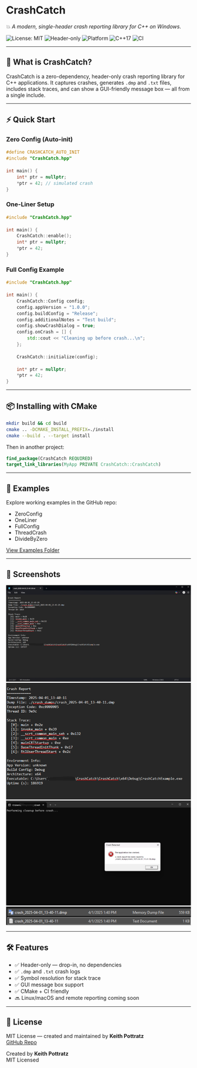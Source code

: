 # CrashCatch

💥 _A modern, single-header crash reporting library for C++ on Windows._

![License: MIT](https://img.shields.io/badge/License-MIT-blue.svg)
![Header-only](https://img.shields.io/badge/Header--only-yes-brightgreen)
![Platform](https://img.shields.io/badge/Platform-Windows-lightblue)
![C++17](https://img.shields.io/badge/C%2B%2B-17%2B-blue)
![CI](https://github.com/keithpotz/CrashCatch/actions/workflows/build.yml/badge.svg)

---

## 🚀 What is CrashCatch?
CrashCatch is a zero-dependency, header-only crash reporting library for C++ applications. 
It captures crashes, generates `.dmp` and `.txt` files, includes stack traces, and can show a GUI-friendly message box — all from a single include.

---

## ⚡ Quick Start

### Zero Config (Auto-init)
```cpp
#define CRASHCATCH_AUTO_INIT
#include "CrashCatch.hpp"

int main() {
    int* ptr = nullptr;
    *ptr = 42; // simulated crash
}
```

### One-Liner Setup
```cpp
#include "CrashCatch.hpp"

int main() {
    CrashCatch::enable();
    int* ptr = nullptr;
    *ptr = 42;
}
```

### Full Config Example
```cpp
#include "CrashCatch.hpp"

int main() {
    CrashCatch::Config config;
    config.appVersion = "1.0.0";
    config.buildConfig = "Release";
    config.additionalNotes = "Test build";
    config.showCrashDialog = true;
    config.onCrash = [] {
        std::cout << "Cleaning up before crash...\n";
    };

    CrashCatch::initialize(config);

    int* ptr = nullptr;
    *ptr = 42;
}
```

---

## 📦 Installing with CMake

```bash
mkdir build && cd build
cmake .. -DCMAKE_INSTALL_PREFIX=./install
cmake --build . --target install
```

Then in another project:
```cmake
find_package(CrashCatch REQUIRED)
target_link_libraries(MyApp PRIVATE CrashCatch::CrashCatch)
```

---

## 🧪 Examples
Explore working examples in the GitHub repo:
- ZeroConfig
- OneLiner
- FullConfig
- ThreadCrash
- DivideByZero

[View Examples Folder](../examples/)

---

## 📸 Screenshots

![ZeroConfig](img/ZeroConfig.png)
![OneLiner](img/OneLiner.png)
![FullConfig](img/FullConfig1.png)
![CrashDialog](img/screen1.png)

---

## 🛠 Features
- ✅ Header-only — drop-in, no dependencies
- ✅ `.dmp` and `.txt` crash logs
- ✅ Symbol resolution for stack trace
- ✅ GUI message box support
- ✅ CMake + CI friendly
- 🔜 Linux/macOS and remote reporting coming soon

---

## 📄 License
MIT License — created and maintained by **Keith Pottratz**  
[GitHub Repo](https://github.com/keithpotz/CrashCatch)


Created by **Keith Pottratz**  
MIT Licensed
